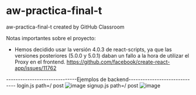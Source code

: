 # aw-practica-final-t
aw-practica-final-t created by GitHub Classroom

Notas importantes sobre el proyecto:
  - Hemos decidido usar la versión 4.0.3 de react-scripts, ya que las versiones posteriores (5.0.0 y 5.0.1) daban un fallo a la hora de utilizar el Proxy en el frontend.
    https://github.com/facebook/create-react-app/issues/11762


------------------------------Ejemplos de backend------------------------------
login.js
  path=/
    post
      ![image](https://user-images.githubusercontent.com/55513309/167835431-d841e667-d5f1-41f5-9dcd-069255856eda.png)
signup.js
  path=/
    post
      ![image](https://user-images.githubusercontent.com/55513309/167837617-eb827b0c-87cb-4d18-bc0e-d42d4d061bec.png)

